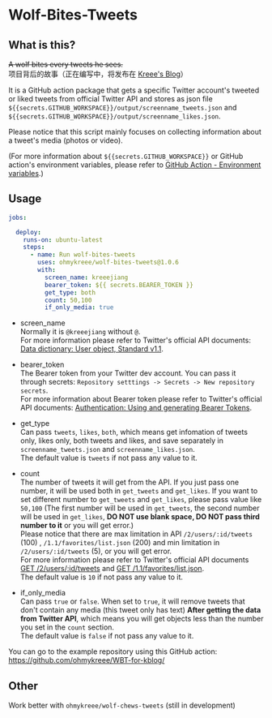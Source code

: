 # Wolf-Bites-Tweets

## What is this?
~~A wolf bites every tweets he sees.~~   
项目背后的故事（正在编写中，将发布在 [Kreee's Blog](https://blog.ohmykreee.top)）

It is a GitHub action package that gets a specific Twitter account's tweeted or liked tweets from official Twitter API and stores as json file `${{secrets.GITHUB_WORKSPACE}}/output/screenname_tweets.json` and `${{secrets.GITHUB_WORKSPACE}}/output/screenname_likes.json`.

Please notice that this script mainly focuses on collecting information about a tweet's media (photos or video).

(For more information about `${{secrets.GITHUB_WORKSPACE}}` or GitHub action's environment variables, please refer to [GitHub Action - Environment variables](https://docs.github.com/en/actions/learn-github-actions/environment-variables).)

## Usage
```yml
jobs:

  deploy:
    runs-on: ubuntu-latest
    steps:
      - name: Run wolf-bites-tweets
        uses: ohmykreee/wolf-bites-tweets@1.0.6
        with:
          screen_name: kreeejiang
          bearer_token: ${{ secrets.BEARER_TOKEN }}
          get_type: both
          count: 50,100
          if_only_media: true
```
- screen_name   
Normally it is `@kreeejiang` without `@`.    
For more information please refer to Twitter's official API documents: [Data dictionary: User object, Standard v1.1](https://developer.twitter.com/en/docs/twitter-api/v1/data-dictionary/object-model/user).

- bearer_token   
The Bearer token from your Twitter dev account. You can pass it through secrets: `Repository setttings -> Secrets -> New repository secrets`.   
For more information about Bearer token please refer to Twitter's official API documents: [Authentication: Using and generating Bearer Tokens](https://developer.twitter.com/en/docs/authentication/oauth-2-0/bearer-tokens).

- get_type   
Can pass `tweets`, `likes`, `both`, which means get infomation of tweets only, likes only, both tweets and likes, and save separately in `screenname_tweets.json` and `screenname_likes.json`.   
The default value is `tweets` if not pass any value to it.

- count   
The number of tweets it will get from the API. If you just pass one number, it will be used both in `get_tweets` and `get_likes`. If you want to set different number to `get_tweets` and `get_likes`, please pass value like `50,100` (The first number will be used in `get_tweets`, the second number will be used in `get_likes`, **DO NOT use blank space, DO NOT pass third number to it** or you will get error.)    
Please notice that there are max limitation in API `/2/users/:id/tweets` (100) , `/1.1/favorites/list.json` (200) and min limitation in `/2/users/:id/tweets` (5), or you will get error.   
For more information please refer to Twitter's official API documents [GET /2/users/:id/tweets](https://developer.twitter.com/en/docs/twitter-api/tweets/timelines/api-reference/get-users-id-tweets) and [GET /1.1/favorites/list.json](https://developer.twitter.com/en/docs/twitter-api/v1/tweets/post-and-engage/api-reference/get-favorites-list).   
The default value is `10` if not pass any value to it.

- if_only_media   
Can pass `true` or `false`. When set to `true`, it will remove tweets that don't contain any media (this tweet only has text) **After getting the data from Twitter API**, which means you will get objects less than the number you set in the `count` section.   
The default value is `false` if not pass any value to it.

You can go to the example repository using this GitHub action: https://github.com/ohmykreee/WBT-for-kblog/

## Other
Work better with `ohmykreee/wolf-chews-tweets` (still in development)